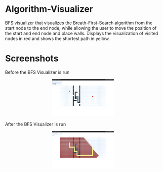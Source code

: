 # Algorithm-Visualizer
BFS visualizer that visualizes the Breath-First-Search algorithm from the start node to the end node, while allowing the user to move the position of the start and end node and place walls. Displays the visualization of visited nodes in red and shows the shortest path in yellow.

# Screenshots
Before the BFS Visualizer is run
<p class="first_row "align="center">
  <img src = "res/Before.png" alt = "drawing" width="200"/>
</p>

After the BFS Visualizer is run
<p class="first_row "align="center">
    <img src = "res/After.png" alt = "drawing" width="200"/>
</p>
